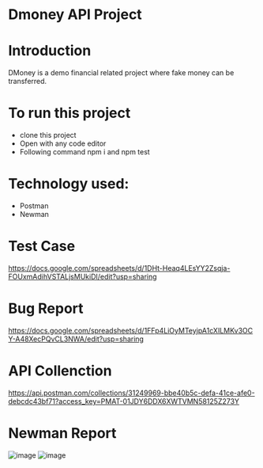 # Dmoney API Project

# Introduction 
DMoney is a demo financial related project where fake money can be transferred.

# To run this project
- clone this project
- Open with any code editor
- Following command npm i and npm test

# Technology used:
- Postman
- Newman

# Test Case
https://docs.google.com/spreadsheets/d/1DHt-Heaq4LEsYY2Zsqja-FOUxmAdihVSTALjsMUkiDI/edit?usp=sharing

# Bug Report
https://docs.google.com/spreadsheets/d/1FFp4LiOyMTeyjpA1cXILMKv3OCY-A48XecPQvCL3NWA/edit?usp=sharing

# API Collenction
https://api.postman.com/collections/31249969-bbe40b5c-defa-41ce-afe0-debcdc43bf71?access_key=PMAT-01JDY6DDX6XWTVMN58125Z273Y

# Newman Report
![image](https://github.com/user-attachments/assets/3a695392-1aec-4534-a02a-d784fd085a5c)
![image](https://github.com/user-attachments/assets/377db682-3ea9-4db9-997a-14b6ca8b504d)

